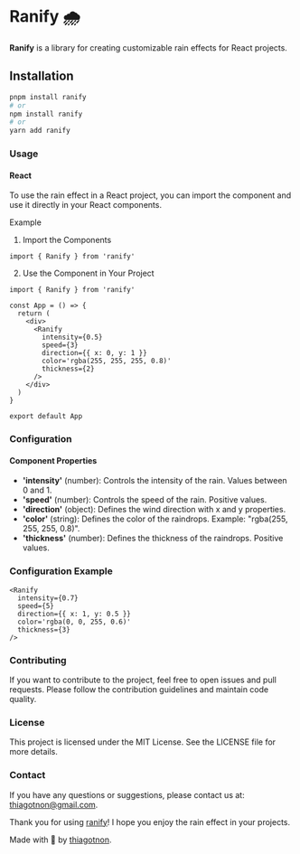 # Ranify 🌧️

**Ranify** is a library for creating customizable rain effects for React projects.

## Installation

```bash
pnpm install ranify
# or
npm install ranify
# or
yarn add ranify
```

### Usage

#### React

To use the rain effect in a React project, you can import the component and use it directly in your React components.

Example

1. Import the Components

```tsx
import { Ranify } from 'ranify'
```

2. Use the Component in Your Project

```tsx
import { Ranify } from 'ranify'

const App = () => {
  return (
    <div>
      <Ranify
        intensity={0.5}
        speed={3}
        direction={{ x: 0, y: 1 }}
        color='rgba(255, 255, 255, 0.8)'
        thickness={2}
      />
    </div>
  )
}

export default App
```

### Configuration

#### Component Properties

- **'intensity'** (number): Controls the intensity of the rain. Values between 0 and 1.
- **'speed'** (number): Controls the speed of the rain. Positive values.
- **'direction'** (object): Defines the wind direction with x and y properties.
- **'color'** (string): Defines the color of the raindrops. Example: "rgba(255, 255, 255, 0.8)".
- **'thickness'** (number): Defines the thickness of the raindrops. Positive values.

### Configuration Example

```tsx
<Ranify
  intensity={0.7}
  speed={5}
  direction={{ x: 1, y: 0.5 }}
  color='rgba(0, 0, 255, 0.6)'
  thickness={3}
/>
```

### Contributing

If you want to contribute to the project, feel free to open issues and pull requests. Please follow the contribution guidelines and maintain code quality.

### License

This project is licensed under the MIT License. See the LICENSE file for more details.

### Contact

If you have any questions or suggestions, please contact us at: thiagotnon@gmail.com.

Thank you for using [ranify](https://github.com/thiagotnon/rainify.git)! I hope you enjoy the rain effect in your projects.

Made with 💜 by [thiagotnon](https://github.com/thiagotnon).
